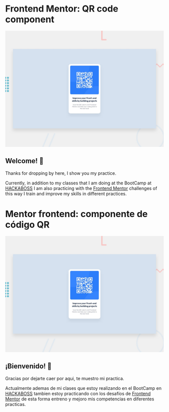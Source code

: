 # Frontend Mentor: QR code component

![Design Preview for QR Code Component Coding Challenge](./design/desktop-preview.jpg)

## Welcome! 👋

Thanks for dropping by here, I show you my practice.

Currently, in addition to my classes that I am doing at the BootCamp at [HACKABOSS](https://www.hackaboss.com) I am also practicing with the [Frontend Mentor](https://www.frontendmentor.io) challenges of this way I train and improve my skills in different practices.



# Mentor frontend: componente de código QR

![Vista previa del diseño para el desafío de codificación de componentes de código QR](./design/desktop-preview.jpg)

## ¡Bienvenido! 👋

Gracias por dejarte caer por aqui, te muestro mi practica.

Actualmente ademas de mi clases que estoy realizando en el BootCamp en [HACKABOSS](https://www.hackaboss.com) tambien estoy practicando con los desafíos de [Frontend Mentor](https://www.frontendmentor.io) de esta forma entreno y mejoro mis competencias en diferentes practicas.

